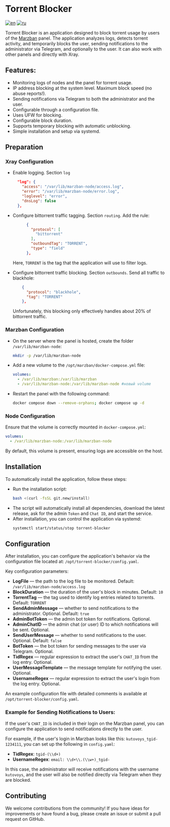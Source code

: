 # Torrent Blocker

[![en](https://img.shields.io/badge/lang-en-red)](https://github.com/kutovoys/marzban-torrent-blocker/blob/main/README.md)
[![ru](https://img.shields.io/badge/lang-ru-blue)](https://github.com/kutovoys/marzban-torrent-blocker/blob/main/README.ru.md)

Torrent Blocker is an application designed to block torrent usage by users of the [Marzban](https://github.com/Gozargah/Marzban) panel. The application analyzes logs, detects torrent activity, and temporarily blocks the user, sending notifications to the administrator via Telegram, and optionally to the user.
It can also work with other panels and directly with Xray.

## Features:

- Monitoring logs of nodes and the panel for torrent usage.
- IP address blocking at the system level. Maximum block speed (no abuse reports!).
- Sending notifications via Telegram to both the administrator and the user.
- Configurable through a configuration file.
- Uses UFW for blocking.
- Configurable block duration.
- Supports temporary blocking with automatic unblocking.
- Simple installation and setup via systemd.

## Preparation

### Xray Configuration

- Enable logging. Section `log`
  ```json
    "log": {
      "access": "/var/lib/marzban-node/access.log",
      "error": "/var/lib/marzban-node/error.log",
      "loglevel": "error",
      "dnsLog": false
    },
  ```
- Configure bittorrent traffic tagging. Section `routing`. Add the rule:

  ```json
        {
          "protocol": [
            "bittorrent"
          ],
          "outboundTag": "TORRENT",
          "type": "field"
        },
  ```

  Here, `TORRENT` is the tag that the application will use to filter logs.

- Configure bittorrent traffic blocking. Section `outbounds`. Send all traffic to blackhole:
  ```json
      {
        "protocol": "blackhole",
        "tag": "TORRENT"
      },
  ```
  Unfortunately, this blocking only effectively handles about 20% of bittorrent traffic.

### Marzban Configuration

- On the server where the panel is hosted, create the folder `/var/lib/marzban-node`:

  ```bash
  mkdir -p /var/lib/marzban-node
  ```

- Add a new volume to the `/opt/marzban/docker-compose.yml` file:

  ```yaml
  volumes:
    - /var/lib/marzban:/var/lib/marzban
    - /var/lib/marzban-node:/var/lib/marzban-node #новый volume
  ```

- Restart the panel with the following command:
  ```bash
  docker compose down --remove-orphans; docker compose up -d
  ```

### Node Configuration

Ensure that the volume is correctly mounted in `docker-compose.yml`:

```yaml
volumes:
  - /var/lib/marzban-node:/var/lib/marzban-node
```

By default, this volume is present, ensuring logs are accessible on the host.

## Installation

To automatically install the application, follow these steps:

- Run the installation script:
  ```bash
  bash <(curl -fsSL git.new/install)
  ```
- The script will automatically install all dependencies, download the latest release, ask for the admin `Token` and `Chat ID`, and start the service.
- After installation, you can control the application via systemd:
  ```bash
  systemctl start/status/stop torrent-blocker
  ```

## Configuration

After installation, you can configure the application's behavior via the configuration file located at: `/opt/torrent-blocker/config.yaml`.

Key configuration parameters:

- **LogFile** — the path to the log file to be monitored. Default: `/var/lib/marzban-node/access.log`
- **BlockDuration** — the duration of the user's block in minutes. Default: `10`
- **TorrentTag** — the tag used to identify log entries related to torrents. Default: `TORRENT`
- **SendAdminMessage** — whether to send notifications to the administrator. Optional. Default: `true`
- **AdminBotToken** — the admin bot token for notifications. Optional.
- **AdminChatID** — the admin chat (or user) ID to which notifications will be sent. Optional.
- **SendUserMessage** — whether to send notifications to the user. Optional. Default: `false`
- **BotToken** — the bot token for sending messages to the user via Telegram. Optional.
- **TidRegex** — regular expression to extract the user's `CHAT_ID` from the log entry. Optional.
- **UserMessageTemplate** — the message template for notifying the user. Optional.
- **UsernameRegex** — regular expression to extract the user's login from the log entry. Optional.

An example configuration file with detailed comments is available at `/opt/torrent-blocker/config.yaml`.

### Example for Sending Notifications to Users:

If the user's `CHAT_ID` is included in their login on the Marzban panel, you can configure the application to send notifications directly to the user.

For example, if the user's login in Marzban looks like this: `kutovoys_tgid-1234111`, you can set up the following in `config.yaml`:

- **TidRegex**: `tgid-(\\d+)`
- **UsernameRegex**: `email: \\d+\\.(\\w+)_tgid-`

In this case, the administrator will receive notifications with the username `kutovoys`, and the user will also be notified directly via Telegram when they are blocked.

## Contributing

We welcome contributions from the community! If you have ideas for improvements or have found a bug, please create an issue or submit a pull request on GitHub.
